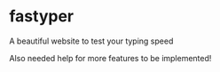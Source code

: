 # fastyper
A beautiful website to test your typing speed

Also needed help for more features to be implemented! 
